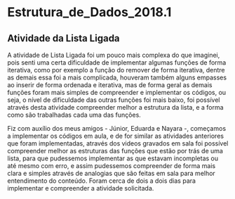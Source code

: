 # Estrutura_de_Dados_2018.1

## Atividade da Lista Ligada
A atividade de Lista Ligada foi um pouco mais complexa do que imaginei, pois senti uma certa dificuldade de implementar algumas funções de forma iterativa, como por exemplo a função do remover de forma iterativa, dentre as demais essa foi a mais complicada, houveram também alguns empasses ao inserir de forma ordenada e iterativa, mas de forma geral as demais funções foram mais simples de compreender e implementar os códigos, ou seja, o nível de dificuldade das outras funções foi mais baixo, foi possível através desta atividade compreender melhor a estrutura da lista, e a forma como são trabalhadas cada uma das funções.

Fiz com auxílio dos meus amigos - Júnior, Eduarda e Nayara -, começamos a implementar os códigos em aula, e de for similar as atividades anteriores que foram implementadas, através dos videos gravados em sala foi possível compreender melhor as estruturas das funções que estão por trás de uma lista, para que pudessemos implementar as que estavam incompletas ou até mesmo com erro, e assim pudessemos compreender de forma mais clara e simples através de analogias que são feitas em sala para melhor entendimento do conteúdo. Foram cerca de dois a dois dias para implementar e compreender a atividade solicitada.
